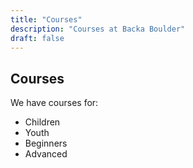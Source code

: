 ```yaml
---
title: "Courses"
description: "Courses at Backa Boulder"
draft: false
---
```


## Courses

We have courses for:

- Children
- Youth
- Beginners
- Advanced